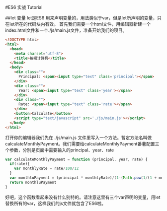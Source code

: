 #ES6 实战 Tutorial

##let 变量
let是ES6 用来声明变量的，用法类似于var，但是let所声明的变量，只在let所在的代码块内有效。
首先我们需要一个html文件，用编辑器新建一个index.html文件和一个./js/main.js文件，准备开始我们的项目。
```html
<!DOCTYPE html>
<html>
  <head>
    <meta charset="utf-8">
    <title>按揭计算机</title>
  </head>
  <body>
    <div class="">
      Principal: <span><input type="text" class='principal'></span>
    </div>
    <div class="">
      Year: <span><input type="text" class='year'></span>
    </div>
    <div class="">
      Rate: <span><input type="text" class='rate'></span>
    </div>
    <button>Calculate</button>
    <script type="text/javascript" src='./js/main.js'></script>
  </body>
</html>
```
打开你的编辑器我们先在 ./js/main.js 文件里写入一个方法。暂定方法名叫做calculateMonthlyPayment。我们需要给calculateMonthlyPayment番薯配置三个参数，分别是页面中需要输入的principal、year、rate

```javascript
var calculateMonthlyPayment = function (principal, year, rate) {
  if(rate){
    var monthlyRate = rate/100/12
  }
  var monthluPayment = (principal * monthlyRate)/(1-(Math.pow(1/(1 + monthlyRate), years * 12)))
  return monthluPayment
}
```
好吧，这个函数看起来没有什么别特的。请注意这里有三个var声明的变量，用let替换所有的var，这样我们的js文件就包含了ES6啦。
